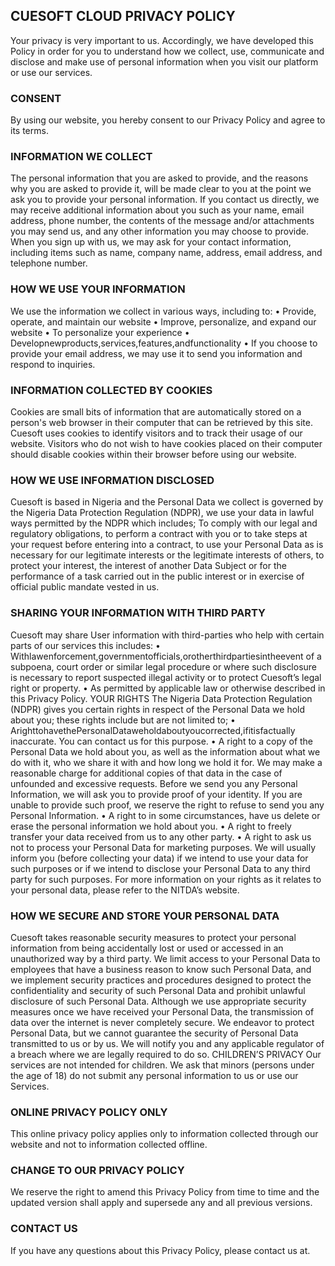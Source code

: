 ##  CUESOFT CLOUD PRIVACY POLICY


Your privacy is very important to us. Accordingly, we have developed this Policy in order for you to understand how we collect, use, communicate and disclose and make use of personal information when you visit our platform or use our services.
### CONSENT

By using our website, you hereby consent to our Privacy Policy and agree to its terms.
### INFORMATION WE COLLECT

The personal information that you are asked to provide, and the reasons why you are asked to provide it, will be made clear to you at the point we ask you to provide your personal information.
If you contact us directly, we may receive additional information about you such as your name, email address, phone number, the contents of the message and/or attachments you may send us, and any other information you may choose to provide.
When you sign up with us, we may ask for your contact information, including items such as name, company name, address, email address, and telephone number.
### HOW WE USE YOUR INFORMATION

We use the information we collect in various ways, including to:
• Provide, operate, and maintain our website
• Improve, personalize, and expand our website
• To personalize your experience
• Developnewproducts,services,features,andfunctionality
• If you choose to provide your email address, we may use it to send you
information and respond to inquiries.
### INFORMATION COLLECTED BY COOKIES

Cookies are small bits of information that are automatically stored on a person's web browser in their computer that can be retrieved by this site. Cuesoft uses cookies to identify visitors and to track their usage of our website. Visitors who do not wish to have cookies placed on their computer should disable cookies within their browser before using our website.
    
### HOW WE USE INFORMATION DISCLOSED

Cuesoft is based in Nigeria and the Personal Data we collect is governed by the Nigeria Data Protection Regulation (NDPR), we use your data in lawful ways permitted by the NDPR which includes; To comply with our legal and regulatory obligations, to perform a contract with you or to take steps at your request before entering into a contract, to use your Personal Data as is necessary for our legitimate interests or the legitimate interests of others, to protect your interest, the interest of another Data Subject or for the performance of a task carried out in the public interest or in exercise of official public mandate vested in us.
### SHARING YOUR INFORMATION WITH THIRD PARTY

Cuesoft may share User information with third-parties who help with certain parts of our services this includes:
• Withlawenforcement,governmentofficials,orotherthirdpartiesintheevent of a subpoena, court order or similar legal procedure or where such disclosure is necessary to report suspected illegal activity or to protect Cuesoft’s legal right or property.
• As permitted by applicable law or otherwise described in this Privacy Policy. YOUR RIGHTS
The Nigeria Data Protection Regulation (NDPR) gives you certain rights in respect of the Personal Data we hold about you; these rights include but are not limited to;
• ArighttohavethePersonalDataweholdaboutyoucorrected,ifitisfactually inaccurate. You can contact us for this purpose.
• A right to a copy of the Personal Data we hold about you, as well as the information about what we do with it, who we share it with and how long we hold it for. We may make a reasonable charge for additional copies of that data in the case of unfounded and excessive requests. Before we send you any Personal Information, we will ask you to provide proof of your identity. If you are unable to provide such proof, we reserve the right to refuse to send you any Personal Information.
• A right to in some circumstances, have us delete or erase the personal information we hold about you.
• A right to freely transfer your data received from us to any other party.
• A right to ask us not to process your Personal Data for marketing purposes. We
will usually inform you (before collecting your data) if we intend to use
your data for such purposes or if we intend to disclose your Personal Data to any third party for such purposes.
For more information on your rights as it relates to your personal data, please refer to the NITDA’s website.
### HOW WE SECURE AND STORE YOUR PERSONAL DATA

Cuesoft takes reasonable security measures to protect your personal information from being accidentally lost or used or accessed in an unauthorized way by a third party. We limit access to your Personal Data to employees that have a business reason to know such Personal Data, and we implement security practices and procedures designed to protect the confidentiality and security of such Personal Data and prohibit unlawful disclosure of such Personal Data.
Although we use appropriate security measures once we have received your Personal Data, the transmission of data over the internet is never completely secure. We endeavor to protect Personal Data, but we cannot guarantee the security of Personal Data transmitted to us or by us. We will notify you and any applicable regulator of a breach where we are legally required to do so.
CHILDREN’S PRIVACY
Our services are not intended for children. We ask that minors (persons under the age of 18) do not submit any personal information to us or use our Services.
### ONLINE PRIVACY POLICY ONLY

This online privacy policy applies only to information collected through our website and not to information collected offline.
### CHANGE TO OUR PRIVACY POLICY

We reserve the right to amend this Privacy Policy from time to time and the updated version shall apply and supersede any and all previous versions.
### CONTACT US

If you have any questions about this Privacy Policy, please contact us at.
